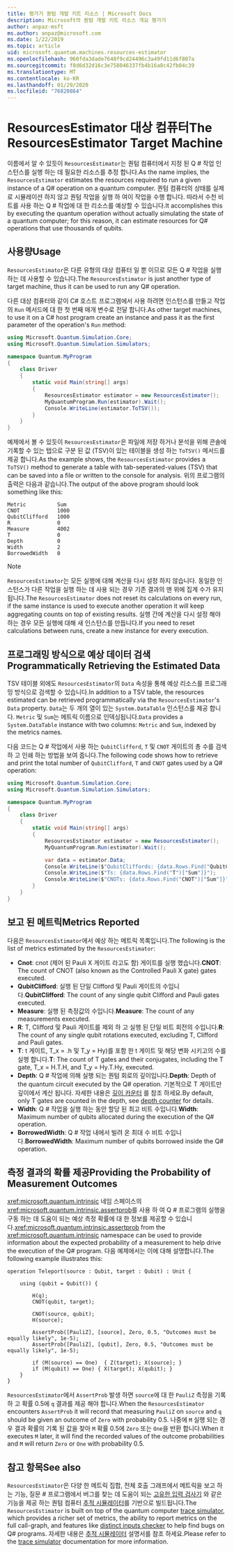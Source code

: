 ```yaml
---
title: 평가기 퀀텀 개발 키트 리소스 | Microsoft Docs
description: Microsoft의 퀀텀 개발 키트 리소스 개요 평가기
author: anpaz-msft
ms.author: anpaz@microsoft.com
ms.date: 1/22/2019
ms.topic: article
uid: microsoft.quantum.machines.resources-estimator
ms.openlocfilehash: 960fda3dade7648f9cd24496c3a49fd11d6f807a
ms.sourcegitcommit: f8d6d32d16c3e758046337fb4b16a8c42fb04c39
ms.translationtype: MT
ms.contentlocale: ko-KR
ms.lasthandoff: 01/29/2020
ms.locfileid: "76820864"
---
```

# <a name="the-resourcesestimator-target-machine"></a><span data-ttu-id="c0b5f-103">ResourcesEstimator 대상 컴퓨터</span><span class="sxs-lookup"><span data-stu-id="c0b5f-103">The ResourcesEstimator Target Machine</span></span>

<span data-ttu-id="c0b5f-104">이름에서 알 수 있듯이 `ResourcesEstimator`는 퀀텀 컴퓨터에서 지정 된 Q # 작업 인스턴스를 실행 하는 데 필요한 리소스를 추정 합니다.</span><span class="sxs-lookup"><span data-stu-id="c0b5f-104">As the name implies, the `ResourcesEstimator` estimates the resources required to run a given instance of a Q# operation on a quantum computer.</span></span>
<span data-ttu-id="c0b5f-105">퀀텀 컴퓨터의 상태를 실제로 시뮬레이션 하지 않고 퀀텀 작업을 실행 하 여이 작업을 수행 합니다. 따라서 수천 비트를 사용 하는 Q # 작업에 대 한 리소스를 예상할 수 있습니다.</span><span class="sxs-lookup"><span data-stu-id="c0b5f-105">It accomplishes this by executing the quantum operation without actually simulating the state of a quantum computer; for this reason, it can estimate resources for Q# operations that use thousands of qubits.</span></span>

## <a name="usage"></a><span data-ttu-id="c0b5f-106">사용량</span><span class="sxs-lookup"><span data-stu-id="c0b5f-106">Usage</span></span>

<span data-ttu-id="c0b5f-107">`ResourcesEstimator`은 다른 유형의 대상 컴퓨터 일 뿐 이므로 모든 Q # 작업을 실행 하는 데 사용할 수 있습니다.</span><span class="sxs-lookup"><span data-stu-id="c0b5f-107">The `ResourcesEstimator` is just another type of target machine, thus it can be used to run any Q# operation.</span></span> 

<span data-ttu-id="c0b5f-108">다른 대상 컴퓨터와 같이 C# 호스트 프로그램에서 사용 하려면 인스턴스를 만들고 작업의 `Run` 메서드에 대 한 첫 번째 매개 변수로 전달 합니다.</span><span class="sxs-lookup"><span data-stu-id="c0b5f-108">As other target machines, to use it on a C# host program create an instance and pass it as the first parameter of the operation's `Run` method:</span></span>

```csharp
using Microsoft.Quantum.Simulation.Core;
using Microsoft.Quantum.Simulation.Simulators;

namespace Quantum.MyProgram
{
    class Driver
    {
        static void Main(string[] args)
        {
            ResourcesEstimator estimator = new ResourcesEstimator();
            MyQuantumProgram.Run(estimator).Wait();
            Console.WriteLine(estimator.ToTSV());
        }
    }
}
```

<span data-ttu-id="c0b5f-109">예제에서 볼 수 있듯이 `ResourcesEstimator`은 파일에 저장 하거나 분석을 위해 콘솔에 기록할 수 있는 탭으로 구분 된 값 (TSV)이 있는 테이블을 생성 하는 `ToTSV()` 메서드를 제공 합니다.</span><span class="sxs-lookup"><span data-stu-id="c0b5f-109">As the example shows, the `ResourcesEstimator` provides a `ToTSV()` method to generate a table with tab-seperated-values (TSV) that can be saved into a file or written to the console for analysis.</span></span> <span data-ttu-id="c0b5f-110">위의 프로그램의 출력은 다음과 같습니다.</span><span class="sxs-lookup"><span data-stu-id="c0b5f-110">The output of the above program should look something like this:</span></span>

```Output
Metric          Sum
CNOT            1000
QubitClifford   1000
R               0
Measure         4002
T               0
Depth           0
Width           2
BorrowedWidth   0
```

> [!NOTE]
> <span data-ttu-id="c0b5f-111">`ResourcesEstimator`는 모든 실행에 대해 계산을 다시 설정 하지 않습니다. 동일한 인스턴스가 다른 작업을 실행 하는 데 사용 되는 경우 기존 결과의 맨 위에 집계 수가 유지 됩니다.</span><span class="sxs-lookup"><span data-stu-id="c0b5f-111">The `ResourcesEstimator` does not reset its calculations on every run, if the same instance is used to execute another operation it will keep aggregating counts on top of existing results.</span></span>
> <span data-ttu-id="c0b5f-112">실행 간에 계산을 다시 설정 해야 하는 경우 모든 실행에 대해 새 인스턴스를 만듭니다.</span><span class="sxs-lookup"><span data-stu-id="c0b5f-112">If you need to reset calculations between runs, create a new instance for every execution.</span></span>


## <a name="programmatically-retrieving-the-estimated-data"></a><span data-ttu-id="c0b5f-113">프로그래밍 방식으로 예상 데이터 검색</span><span class="sxs-lookup"><span data-stu-id="c0b5f-113">Programmatically Retrieving the Estimated Data</span></span>

<span data-ttu-id="c0b5f-114">TSV 테이블 외에도 `ResourcesEstimator`의 `Data` 속성을 통해 예상 리소스를 프로그래밍 방식으로 검색할 수 있습니다.</span><span class="sxs-lookup"><span data-stu-id="c0b5f-114">In addition to a TSV table, the resources estimated can be retrieved programmatically via the `ResourcesEstimator`'s `Data` property.</span></span> <span data-ttu-id="c0b5f-115">`Data`는 두 개의 열이 있는 `System.DataTable` 인스턴스를 제공 합니다. `Metric` 및 `Sum`는 메트릭 이름으로 인덱싱됩니다.</span><span class="sxs-lookup"><span data-stu-id="c0b5f-115">`Data` provides a `System.DataTable` instance with two columns: `Metric` and `Sum`, indexed by the metrics names.</span></span>

<span data-ttu-id="c0b5f-116">다음 코드는 Q # 작업에서 사용 하는 `QubitClifford`, `T` 및 `CNOT` 게이트의 총 수를 검색 하 고 인쇄 하는 방법을 보여 줍니다.</span><span class="sxs-lookup"><span data-stu-id="c0b5f-116">The following code shows how to retrieve and print the total number of `QubitClifford`, `T` and `CNOT` gates used by a Q# operation:</span></span>

```csharp
using Microsoft.Quantum.Simulation.Core;
using Microsoft.Quantum.Simulation.Simulators;

namespace Quantum.MyProgram
{
    class Driver
    {
        static void Main(string[] args)
        {
            ResourcesEstimator estimator = new ResourcesEstimator();
            MyQuantumProgram.Run(estimator).Wait();

            var data = estimator.Data;
            Console.WriteLine($"QubitCliffords: {data.Rows.Find("QubitClifford")["Sum"]}");
            Console.WriteLine($"Ts: {data.Rows.Find("T")["Sum"]}");
            Console.WriteLine($"CNOTs: {data.Rows.Find("CNOT")["Sum"]}");
        }
    }
}
```

## <a name="metrics-reported"></a><span data-ttu-id="c0b5f-117">보고 된 메트릭</span><span class="sxs-lookup"><span data-stu-id="c0b5f-117">Metrics Reported</span></span>

<span data-ttu-id="c0b5f-118">다음은 `ResourcesEstimator`에서 예상 하는 메트릭 목록입니다.</span><span class="sxs-lookup"><span data-stu-id="c0b5f-118">The following is the list of metrics estimated by the `ResourcesEstimator`:</span></span>

* <span data-ttu-id="c0b5f-119">__Cnot__: cnot (제어 된 Pauli X 게이트 라고도 함) 게이트를 실행 했습니다.</span><span class="sxs-lookup"><span data-stu-id="c0b5f-119">__CNOT__: The count of CNOT (also known as the Controlled Pauli X gate) gates executed.</span></span>
* <span data-ttu-id="c0b5f-120">__QubitClifford__: 실행 된 단일 Clifford 및 Pauli 게이트의 수입니다.</span><span class="sxs-lookup"><span data-stu-id="c0b5f-120">__QubitClifford__: The count of any single qubit Clifford and Pauli gates executed.</span></span>
* <span data-ttu-id="c0b5f-121">__Measure__: 실행 된 측정값의 수입니다.</span><span class="sxs-lookup"><span data-stu-id="c0b5f-121">__Measure__:  The count of any measurements executed.</span></span>
* <span data-ttu-id="c0b5f-122">__R__: T, Clifford 및 Pauli 게이트를 제외 하 고 실행 된 단일 비트 회전의 수입니다.</span><span class="sxs-lookup"><span data-stu-id="c0b5f-122">__R__: The count of any single qubit rotations executed, excluding T, Clifford and Pauli gates.</span></span>
* <span data-ttu-id="c0b5f-123">__T__: t 게이트, T_x = .h 및 T_y = Hy)를 포함 한 t 게이트 및 해당 변화 시키고의 수를 실행 합니다.</span><span class="sxs-lookup"><span data-stu-id="c0b5f-123">__T__: The count of T gates and their conjugates, including the T gate, T_x = H.T.H, and T_y = Hy.T.Hy, executed.</span></span>
* <span data-ttu-id="c0b5f-124">__Depth__: Q # 작업에 의해 실행 되는 퀀텀 회로의 깊이입니다.</span><span class="sxs-lookup"><span data-stu-id="c0b5f-124">__Depth__: Depth of the quantum circuit executed by the Q# operation.</span></span> <span data-ttu-id="c0b5f-125">기본적으로 T 게이트만 깊이에서 계산 됩니다. 자세한 내용은 [깊이 카운터](xref:microsoft.quantum.machines.qc-trace-simulator.depth-counter) 를 참조 하세요.</span><span class="sxs-lookup"><span data-stu-id="c0b5f-125">By default, only T gates are counted in the depth, see [depth counter](xref:microsoft.quantum.machines.qc-trace-simulator.depth-counter) for details.</span></span>
* <span data-ttu-id="c0b5f-126">__Width__: Q # 작업을 실행 하는 동안 할당 된 최고 비트 수입니다.</span><span class="sxs-lookup"><span data-stu-id="c0b5f-126">__Width__: Maximum number of qubits allocated during the execution of the Q# operation.</span></span>
* <span data-ttu-id="c0b5f-127">__BorrowedWidth__: Q # 작업 내에서 빌려 온 최대 수 비트 수입니다.</span><span class="sxs-lookup"><span data-stu-id="c0b5f-127">__BorrowedWidth__: Maximum number of qubits borrowed inside the Q# operation.</span></span>


## <a name="providing-the-probability-of-measurement-outcomes"></a><span data-ttu-id="c0b5f-128">측정 결과의 확률 제공</span><span class="sxs-lookup"><span data-stu-id="c0b5f-128">Providing the Probability of Measurement Outcomes</span></span>

<span data-ttu-id="c0b5f-129"><xref:microsoft.quantum.intrinsic> 네임 스페이스의 <xref:microsoft.quantum.intrinsic.assertprob>를 사용 하 여 Q # 프로그램의 실행을 구동 하는 데 도움이 되는 예상 측정 확률에 대 한 정보를 제공할 수 있습니다.</span><span class="sxs-lookup"><span data-stu-id="c0b5f-129"><xref:microsoft.quantum.intrinsic.assertprob> from the <xref:microsoft.quantum.intrinsic> namespace can be used to provide information about the expected probability of a measurement to help drive the execution of the Q# program.</span></span> <span data-ttu-id="c0b5f-130">다음 예제에서는 이에 대해 설명합니다.</span><span class="sxs-lookup"><span data-stu-id="c0b5f-130">The following example illustrates this:</span></span>

```qsharp
operation Teleport(source : Qubit, target : Qubit) : Unit {

    using (qubit = Qubit()) {

        H(q);
        CNOT(qubit, target);

        CNOT(source, qubit);
        H(source);

        AssertProb([PauliZ], [source], Zero, 0.5, "Outcomes must be equally likely", 1e-5);
        AssertProb([PauliZ], [qubit], Zero, 0.5, "Outcomes must be equally likely", 1e-5);

        if (M(source) == One)  { Z(target); X(source); }
        if (M(qubit) == One) { X(target); X(qubit); }
    }
}
```

<span data-ttu-id="c0b5f-131">`ResourcesEstimator`에서 `AssertProb` 발생 하면 `source`에 대 한 `PauliZ` 측정을 기록 하 고 확률 0.5에 `q` 결과를 제공 해야 합니다.</span><span class="sxs-lookup"><span data-stu-id="c0b5f-131">When the `ResourcesEstimator` encounters `AssertProb` it will record that measuring `PauliZ` on `source` and `q` should be given an outcome of `Zero` with probability 0.5.</span></span> <span data-ttu-id="c0b5f-132">나중에 `M` 실행 되는 경우 결과 확률의 기록 된 값을 찾아 `M` 확률 0.5에 `Zero` 또는 `One`을 반환 합니다.</span><span class="sxs-lookup"><span data-stu-id="c0b5f-132">When it executes `M` later, it will find the recorded values of the outcome probabilities and `M` will return `Zero` or `One` with probability 0.5.</span></span>


## <a name="see-also"></a><span data-ttu-id="c0b5f-133">참고 항목</span><span class="sxs-lookup"><span data-stu-id="c0b5f-133">See also</span></span>

<span data-ttu-id="c0b5f-134">`ResourcesEstimator`은 다양 한 메트릭 집합, 전체 호출 그래프에서 메트릭을 보고 하는 기능, 질문 # 프로그램에서 버그를 찾는 데 도움이 되는 [고유한 입력 검사기](xref:microsoft.quantum.machines.qc-trace-simulator.distinct-inputs) 와 같은 기능을 제공 하는 퀀텀 컴퓨터 [추적 시뮬레이터](xref:microsoft.quantum.machines.qc-trace-simulator.intro)를 기반으로 빌드됩니다.</span><span class="sxs-lookup"><span data-stu-id="c0b5f-134">The `ResourcesEstimator` is built on top of the quantum computer [trace simulator](xref:microsoft.quantum.machines.qc-trace-simulator.intro), which provides a richer set of metrics, the ability to report metrics on the full call-graph, and features like [distinct inputs checker](xref:microsoft.quantum.machines.qc-trace-simulator.distinct-inputs) to help find bugs on Q# programs.</span></span> <span data-ttu-id="c0b5f-135">자세한 내용은 [추적 시뮬레이터](xref:microsoft.quantum.machines.qc-trace-simulator.intro) 설명서를 참조 하세요.</span><span class="sxs-lookup"><span data-stu-id="c0b5f-135">Please refer to the [trace simulator](xref:microsoft.quantum.machines.qc-trace-simulator.intro) documentation for more information.</span></span>

